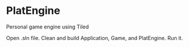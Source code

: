 # PlatEngine
Personal game engine using Tiled

Open .sln file.
Clean and build Application, Game, and PlatEngine.
Run it.
